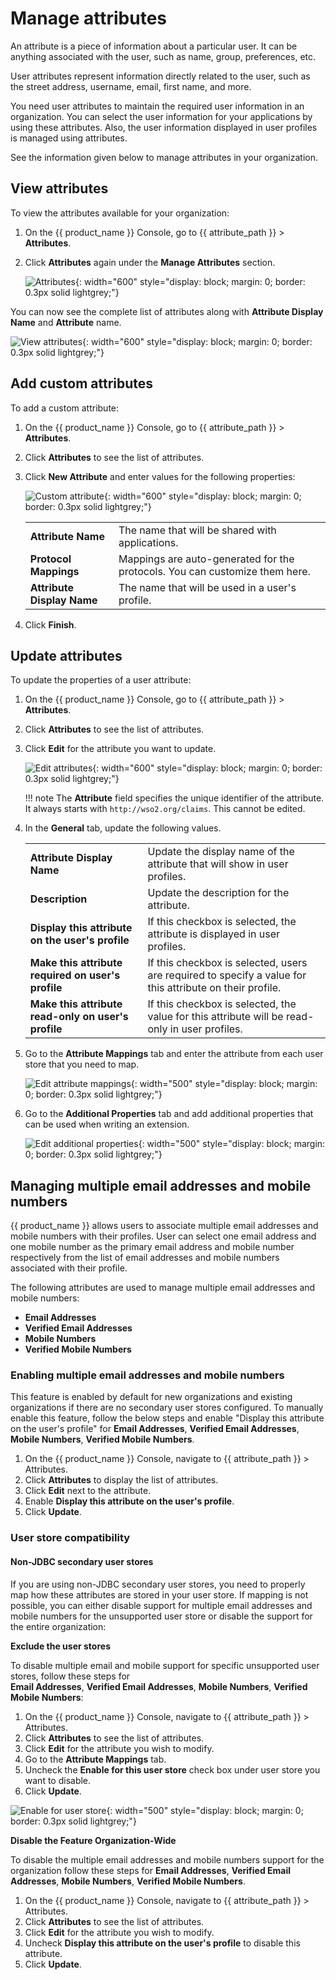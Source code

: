 # Manage attributes

An attribute is a piece of information about a particular user. It can be anything associated with the user, such as name, group, preferences, etc.

User attributes represent information directly related to the user, such as the street address, username, email, first name, and more.

You need user attributes to maintain the required user information in an organization. You can select the user information for your applications by using these attributes. Also, the user information displayed in user profiles is managed using attributes.

See the information given below to manage attributes in your organization.

## View attributes
To view the attributes available for your organization:

1. On the {{ product_name }} Console, go to {{ attribute_path }} > **Attributes**.
2. Click **Attributes** again under the **Manage Attributes** section.

    ![Attributes]({{base_path}}/assets/img/guides/organization/attributes/local-attributes.png){: width="600" style="display: block; margin: 0; border: 0.3px solid lightgrey;"}

You can now see the complete list of attributes along with **Attribute Display Name** and **Attribute** name.

![View attributes]({{base_path}}/assets/img/guides/organization/attributes/view-attributes.png){: width="600" style="display: block; margin: 0; border: 0.3px solid lightgrey;"}

## Add custom attributes

To add a custom attribute:

1. On the {{ product_name }} Console, go to {{ attribute_path }} > **Attributes**.
2. Click **Attributes** to see the list of attributes.
3. Click **New Attribute** and enter values for the following properties:

    ![Custom attribute]({{base_path}}/assets/img/guides/organization/attributes/new-custom-attribute.png){: width="600" style="display: block; margin: 0; border: 0.3px solid lightgrey;"}

    <table>
       <tbody>
          <tr>
             <td><b>Attribute Name</b></td>
             <td>The name that will be shared with applications.</td>
          </tr>
          <tr>
              <td><b>Protocol Mappings</b></td>
              <td>Mappings are auto-generated for the protocols. You can customize them here. </td>
         </tr>
         <tr>
             <td><b>Attribute Display Name</b></td>
             <td>The name that will be used in a user's profile.</td>
         </tr>
       </tbody>
    </table>

4. Click **Finish**.

## Update attributes
To update the properties of a user attribute:

1. On the {{ product_name }} Console, go to {{ attribute_path }} > **Attributes**.
2. Click **Attributes** to see the list of attributes.
3. Click **Edit** for the attribute you want to update.

    ![Edit attributes]({{base_path}}/assets/img/guides/organization/attributes/edit-attributes-general.png){: width="600" style="display: block; margin: 0; border: 0.3px solid lightgrey;"}

    !!! note
        The **Attribute** field specifies the unique identifier of the attribute. It always starts with `http://wso2.org/claims`. This cannot be edited.

4. In the **General** tab, update the following values.

    <table>
       <tbody>
          <tr>
             <td><b>Attribute Display Name</b></td>
             <td>Update the display name of the attribute that will show in user profiles.</td>
          </tr>
          <tr>
               <td><b>Description</b></td>
               <td>Update the description for the attribute.</td>
          </tr>
        <tr>
              <td><b>Display this attribute on the user's profile</b></td>
              <td>If this checkbox is selected, the attribute is displayed in user profiles.</ td>
         </tr>
         <tr>
             <td><b>Make this attribute required on user's profile</b></td>
             <td>If this checkbox is selected, users are required to specify a value for this attribute on their profile.</td>
         </tr>
         <tr>
            <td><b>Make this attribute read-only on user's profile</b></td>
            <td>If this checkbox is selected, the value for this attribute will be read-only in user profiles.</td>
       </tr>
     </tbody>
    </table>

5. Go to the **Attribute Mappings** tab and enter the attribute from each user store that you need to map.

    ![Edit attribute mappings]({{base_path}}/assets/img/guides/organization/attributes/edit-attribute-mappings.png){: width="500" style="display: block; margin: 0; border: 0.3px solid lightgrey;"}

6. Go to the **Additional Properties** tab and add additional properties that can be used when writing an extension.

    ![Edit additional properties]({{base_path}}/assets/img/guides/organization/attributes/edit-attributes-additional-properties.png){: width="500" style="display: block; margin: 0; border: 0.3px solid lightgrey;"}

## Managing multiple email addresses and mobile numbers

{{ product_name }} allows users to associate multiple email addresses and mobile numbers with their profiles. User can 
select one email address and one mobile number as the primary email address and mobile number respectively from the 
list of email addresses and mobile numbers associated with their profile.

The following attributes are used to manage multiple email addresses and mobile numbers:

- **Email Addresses**
- **Verified Email Addresses**
- **Mobile Numbers**
- **Verified Mobile Numbers**

### Enabling multiple email addresses and mobile numbers

This feature is enabled by default for new organizations and existing organizations if there are no secondary user 
stores configured. To manually enable this feature, follow the below steps and enable 
"Display this attribute on the user's profile" for  **Email Addresses**, **Verified Email Addresses**,
 **Mobile Numbers**, **Verified Mobile Numbers**.

1. On the {{ product_name }} Console, navigate to {{ attribute_path }} > Attributes.
2. Click **Attributes** to display the list of attributes.
3. Click **Edit** next to the attribute.
4. Enable **Display this attribute on the user's profile**.
5. Click **Update**.

### User store compatibility

#### Non-JDBC secondary user stores

If you are using non-JDBC secondary user stores, you need to properly map how these attributes are stored in your user 
store. If mapping is not possible, you can either disable support for multiple email addresses and mobile numbers for 
the unsupported user store or disable the support for the entire organization:

**Exclude the user stores**

To disable multiple email and mobile support for specific unsupported user stores, follow these steps for  
**Email Addresses**, **Verified Email Addresses**, **Mobile Numbers**, **Verified Mobile Numbers**:

   1. On the {{ product_name }} Console, navigate to {{ attribute_path }} > Attributes.
   2. Click **Attributes** to see the list of attributes.
   3. Click **Edit** for the attribute you wish to modify.
   4. Go to the **Attribute Mappings** tab.
   4. Uncheck the **Enable for this user store** check box under user store you want to disable.
   5. Click **Update**.

   ![Enable for user store]({{base_path}}/assets/img/guides/organization/attributes/enable-for-user-store.png){: width="500" style="display: block; margin: 0; border: 0.3px solid lightgrey;"}

**Disable the Feature Organization-Wide**

To disable the multiple email addresses and mobile numbers support for the organization follow these steps for  **Email Addresses**, **Verified Email Addresses**, **Mobile Numbers**, **Verified Mobile Numbers**.

   1. On the {{ product_name }} Console, navigate to {{ attribute_path }} > Attributes.
   2. Click **Attributes** to see the list of attributes.
   3. Click **Edit** for the attribute you wish to modify.
   4. Uncheck **Display this attribute on the user's profile** to disable this attribute.
   5. Click **Update**.
